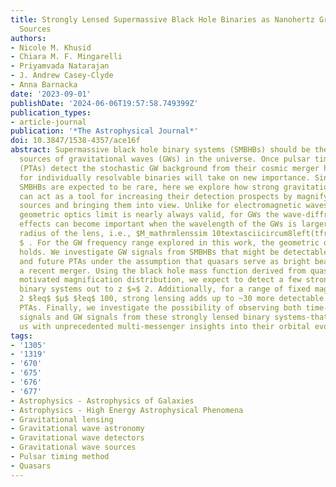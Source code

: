 ```yaml
---
title: Strongly Lensed Supermassive Black Hole Binaries as Nanohertz Gravitational-wave
  Sources
authors:
- Nicole M. Khusid
- Chiara M. F. Mingarelli
- Priyamvada Natarajan
- J. Andrew Casey-Clyde
- Anna Barnacka
date: '2023-09-01'
publishDate: '2024-06-06T19:57:58.749399Z'
publication_types:
- article-journal
publication: '*The Astrophysical Journal*'
doi: 10.3847/1538-4357/ace16f
abstract: Supermassive black hole binary systems (SMBHBs) should be the most powerful
  sources of gravitational waves (GWs) in the universe. Once pulsar timing arrays
  (PTAs) detect the stochastic GW background from their cosmic merger history, searching
  for individually resolvable binaries will take on new importance. Since these individual
  SMBHBs are expected to be rare, here we explore how strong gravitational lensing
  can act as a tool for increasing their detection prospects by magnifying fainter
  sources and bringing them into view. Unlike for electromagnetic waves, when the
  geometric optics limit is nearly always valid, for GWs the wave-diffraction-interference
  effects can become important when the wavelength of the GWs is larger than the Schwarzchild
  radius of the lens, i.e., $M_mathrmlenssim 10textasciicircum8left(tfracfmathrmmHzright)textasciicircum-1,M_odot
  $ . For the GW frequency range explored in this work, the geometric optics limit
  holds. We investigate GW signals from SMBHBs that might be detectable with current
  and future PTAs under the assumption that quasars serve as bright beacons that signal
  a recent merger. Using the black hole mass function derived from quasars and a physically
  motivated magnification distribution, we expect to detect a few strongly lensed
  binary systems out to z $≈$ 2. Additionally, for a range of fixed magnifications
  2 $łeq$ $μ$ $łeq$ 100, strong lensing adds up to ~30 more detectable binaries for
  PTAs. Finally, we investigate the possibility of observing both time-delayed electromagnetic
  signals and GW signals from these strongly lensed binary systems-that will provide
  us with unprecedented multi-messenger insights into their orbital evolution.
tags:
- '1305'
- '1319'
- '670'
- '675'
- '676'
- '677'
- Astrophysics - Astrophysics of Galaxies
- Astrophysics - High Energy Astrophysical Phenomena
- Gravitational lensing
- Gravitational wave astronomy
- Gravitational wave detectors
- Gravitational wave sources
- Pulsar timing method
- Quasars
---
```

